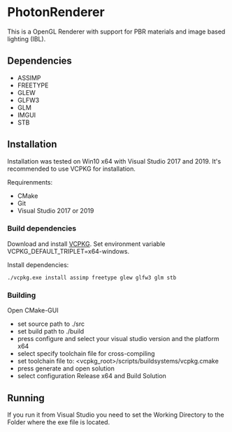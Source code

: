 # PhotonRenderer
This is a OpenGL Renderer with support for PBR materials and image based lighting (IBL).

## Dependencies
- ASSIMP
- FREETYPE
- GLEW
- GLFW3
- GLM
- IMGUI
- STB

## Installation
Installation was tested on Win10 x64 with Visual Studio 2017 and 2019. It's recommended to use VCPKG for installation.

Requirenments: 
- CMake
- Git
- Visual Studio 2017 or 2019

### Build dependencies
Download and install [VCPKG](https://github.com/microsoft/vcpkg). Set environment variable VCPKG_DEFAULT_TRIPLET=x64-windows.

Install dependencies:
```
./vcpkg.exe install assimp freetype glew glfw3 glm stb
```

### Building
Open CMake-GUI
- set source path to ./src
- set build path to ./build
- press configure and select your visual studio version and the platform x64
- select specify toolchain file for cross-compiling
- set toolchain file to: <vcpkg_root>/scripts/buildsystems/vcpkg.cmake
- press generate and open solution
- select configuration Release x64 and Build Solution

## Running
If you run it from Visual Studio you need to set the Working Directory to the Folder where the exe file is located.
